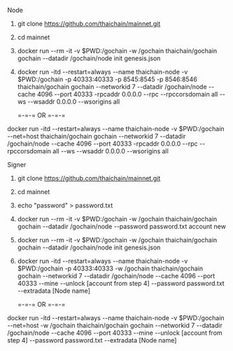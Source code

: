 Node
1. git clone https://github.com/thaichain/mainnet.git
2. cd mainnet
3. docker run --rm -it -v $PWD:/gochain -w /gochain thaichain/gochain gochain --datadir /gochain/node init genesis.json
4. docker run -itd --restart=always --name thaichain-node -v $PWD:/gochain -p 40333:40333 -p 8545:8545 -p 8546:8546 thaichain/gochain gochain --networkid 7  --datadir /gochain/node  --cache 4096 --port 40333 -rpcaddr 0.0.0.0 --rpc --rpccorsdomain all  --ws --wsaddr 0.0.0.0 --wsorigins all

    =-=-= OR =-=-=

docker run -itd --restart=always --name thaichain-node -v $PWD:/gochain --net=host thaichain/gochain gochain --networkid 7  --datadir /gochain/node  --cache 4096 --port 40333 -rpcaddr 0.0.0.0 --rpc --rpccorsdomain all  --ws --wsaddr 0.0.0.0 --wsorigins all

Signer
1. git clone https://github.com/thaichain/mainnet.git
2. cd mainnet
3. echo "password" > password.txt 
4. docker run --rm -it -v $PWD:/gochain -w /gochain thaichain/gochain gochain --datadir /gochain/node --password password.txt account new 
5. docker run --rm -it -v $PWD:/gochain -w /gochain thaichain/gochain gochain --datadir /gochain/node init genesis.json
6. docker run -itd --restart=always --name thaichain-node -v $PWD:/gochain -p 40333:40333  -w /gochain thaichain/gochain gochain --networkid 7  --datadir /gochain/node  --cache 4096 --port 40333 --mine --unlock [account from step 4] --password password.txt --extradata [Node name]

   =-=-= OR =-=-=

docker run -itd --restart=always --name thaichain-node -v $PWD:/gochain --net=host -w /gochain thaichain/gochain gochain --networkid 7  --datadir /gochain/node  --cache 4096 --port 40333 --mine --unlock [account from step 4] --password password.txt --extradata [Node name]

